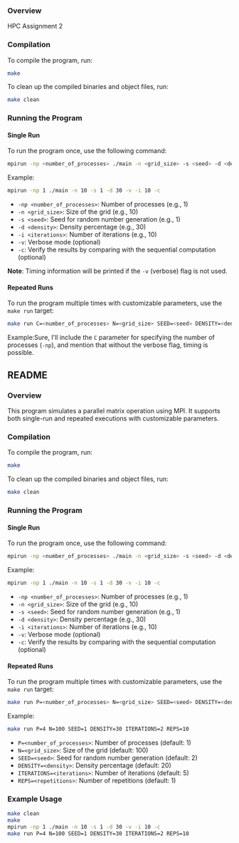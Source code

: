 ### Overview

HPC Assignment 2

### Compilation

To compile the program, run:

```sh
make
```

To clean up the compiled binaries and object files, run:

```sh
make clean
```

### Running the Program

#### Single Run

To run the program once, use the following command:

```sh
mpirun -np <number_of_processes> ./main -n <grid_size> -s <seed> -d <density> -i <iterations> [-v] [-c]
```

Example:

```sh
mpirun -np 1 ./main -n 10 -s 1 -d 30 -v -i 10 -c
```

- `-np <number_of_processes>`: Number of processes (e.g., 1)
- `-n <grid_size>`: Size of the grid (e.g., 10)
- `-s <seed>`: Seed for random number generation (e.g., 1)
- `-d <density>`: Density percentage (e.g., 30)
- `-i <iterations>`: Number of iterations (e.g., 10)
- `-v`: Verbose mode (optional)
- `-c`: Verify the results by comparing with the sequential computation (optional)

**Note**: Timing information will be printed if the `-v` (verbose) flag is not used.

#### Repeated Runs

To run the program multiple times with customizable parameters, use the `make run` target:

```sh
make run C=<number_of_processes> N=<grid_size> SEED=<seed> DENSITY=<density> ITERATIONS=<iterations> REPS=<repetitions>
```

Example:Sure, I'll include the `C` parameter for specifying the number of processes (`-np`), and mention that without the verbose flag, timing is possible.

## README

### Overview

This program simulates a parallel matrix operation using MPI. It supports both single-run and repeated executions with customizable parameters.

### Compilation

To compile the program, run:

```sh
make
```

To clean up the compiled binaries and object files, run:

```sh
make clean
```

### Running the Program

#### Single Run

To run the program once, use the following command:

```sh
mpirun -np <number_of_processes> ./main -n <grid_size> -s <seed> -d <density> -i <iterations> [-v] [-c]
```

Example:

```sh
mpirun -np 1 ./main -n 10 -s 1 -d 30 -v -i 10 -c
```

- `-np <number_of_processes>`: Number of processes (e.g., 1)
- `-n <grid_size>`: Size of the grid (e.g., 10)
- `-s <seed>`: Seed for random number generation (e.g., 1)
- `-d <density>`: Density percentage (e.g., 30)
- `-i <iterations>`: Number of iterations (e.g., 10)
- `-v`: Verbose mode (optional)
- `-c`: Verify the results by comparing with the sequential computation (optional)


#### Repeated Runs

To run the program multiple times with customizable parameters, use the `make run` target:

```sh
make run P=<number_of_processes> N=<grid_size> SEED=<seed> DENSITY=<density> ITERATIONS=<iterations> REPS=<repetitions>
```

Example:

```sh
make run P=4 N=100 SEED=1 DENSITY=30 ITERATIONS=2 REPS=10
```

- `P=<number_of_processes>`: Number of processes (default: 1)
- `N=<grid_size>`: Size of the grid (default: 100)
- `SEED=<seed>`: Seed for random number generation (default: 2)
- `DENSITY=<density>`: Density percentage (default: 20)
- `ITERATIONS=<iterations>`: Number of iterations (default: 5)
- `REPS=<repetitions>`: Number of repetitions (default: 1)

### Example Usage

```sh
make clean
make
mpirun -np 1 ./main -n 10 -s 1 -d 30 -v -i 10 -c
make run P=4 N=100 SEED=1 DENSITY=30 ITERATIONS=2 REPS=10
```

